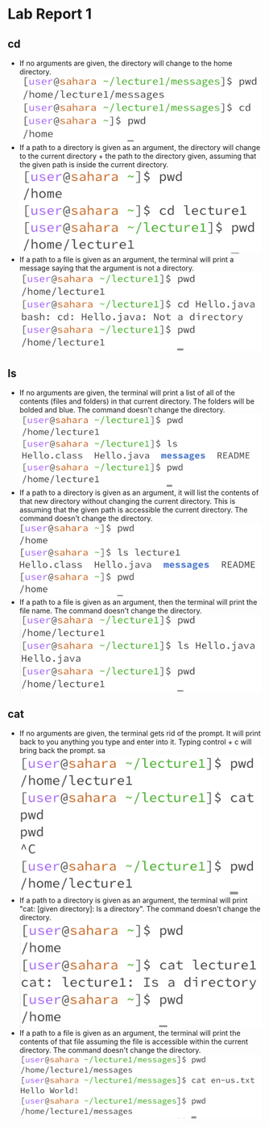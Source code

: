 # Lab Report 1
## cd
* If no arguments are given, the directory will change to the home directory.\
![Image](cdNoArg.png)
* If a path to a directory is given as an argument, the directory will change to the current directory + the path to the directory given, assuming that the given path is inside the current directory.\
![Image](cdPath.png)
* If a path to a file is given as an argument, the terminal will print a message saying that the argument is not a directory.\
![Image](cdFile.png)
## ls
* If no arguments are given, the terminal will print a list of all of the contents (files and folders) in that current directory. The folders will be bolded and blue. The command doesn't change the directory. \
![Image](lsNoArg.png)
* If a path to a directory is given as an argument, it will list the contents of that new directory without changing the current directory. This is assuming that the given path is accessible the current directory. The command doesn't change the directory. \
![Image](lsPath.png)
* If a path to a file is given as an argument, then the terminal will print the file name. The command doesn't change the directory.\
![Image](lsFile.png)
## cat
* If no arguments are given, the terminal gets rid of the prompt. It will print back to you anything you type and enter into it. Typing control + c will bring back the prompt. sa\
![Image](catNoArg.png)
* If a path to a directory is given as an argument, the terminal will print "cat: [given directory]: Is a directory". The command doesn't change the directory.\
![Image](catPath.png)
* If a path to a file is given as an argument, the terminal will print the contents of that file assuming the file is accessible within the current directory. The command doesn't change the directory.\
![Image](catFile.png)

